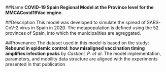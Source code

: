 ##Name
**COVID-19 Spain Regional Model at the Province level for the MMCACovid19Vac engine**.

##Description
This model was developed to simulate the spread of SARS-CoV-2 virus in Spain in 2020. The metapopulation is defined using the 52 provinces of Spain, into which the municipalities are agreggated.

##Provenance
The dataset used in this model is based on the study:
**Rebound in epidemic control: how misaligned vaccination timing amplifies infection peaks** by *Castioni, P. et al*.
The model implementation, parameters, and mobility data structure are aligned with the experiments presented in that publication
